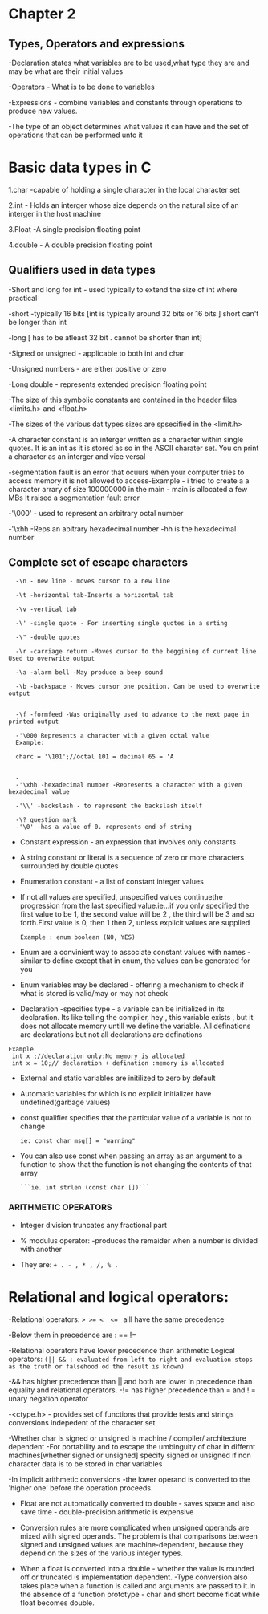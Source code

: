 

  #  Chapter 2 
  ## Types, Operators and expressions

  -Declaration states what variables are to be used,what type they are and  may be what are their initial values

  -Operators - What is to be done to variables

  -Expressions - combine variables and constants through operations to produce new values.

  -The type of an object determines what values it can have and the set of operations that can be performed unto it

  # Basic data types in C
   1.char -capable of holding a single character in the local character set

   2.int  - Holds an interger whose size depends on the natural size of an interger in the host machine

   3.Float -A single precision floating point

   4.double - A double precision floating point

   ## Qualifiers used in data types
 -Short and long for int - used typically to extend the size of int where practical

-short -typically 16 bits [int is typically around 32 bits or 16 bits ]
short can't be longer than int

    
-long [ has to be atleast 32 bit .
cannot be shorter than int]

-Signed or unsigned - applicable to both int and char

-Unsigned numbers  - are either positive or zero

-Long double - represents extended precision floating point

-The size of this symbolic constants are contained in the header files <limits.h> and <float.h>

-The sizes of the various dat types sizes are spsecified in the <limit.h>

-A character constant is an interger written as a character within single quotes. It is an int as it is stored as so in the ASCII charater set. You cn print a character as an interger and vice versal

-segmentation fault is an error that ocuurs when your computer tries to access memory it is not allowed to access-Example - i tried to create a a character arrary of size 100000000 in the main - main is allocated a few MBs 
It raised a segmentation fault error


-'\000' - used to represent an arbitrary octal number

-'\xhh  -Reps an abitrary hexadecimal number -hh is the hexadecimal number

## Complete set of escape characters 
      -\n - new line - moves cursor to a new line

      -\t -horizontal tab-Inserts a horizontal tab

      -\v -vertical tab

      -\' -single quote - For inserting single quotes in a srting

      -\" -double quotes

      -\r -carriage return -Moves cursor to the beggining of current line. Used to overwrite output

      -\a -alarm bell -May produce a beep sound

      -\b -backspace - Moves cursor one position. Can be used to overwrite output


      -\f -formfeed -Was originally used to advance to the next page in printed output

      -'\000 Represents a character with a given octal value
      Example:
      
      charc = '\101';//octal 101 = decimal 65 = 'A

      
      -
      -'\xhh -hexadecimal number -Represents a character with a given hexadecimal value

      -'\\' -backslash - to represent the backslash itself

      -\? question mark
      -'\0' -has a value of 0. represents end of string

* Constant expression - an expression that involves only constants

* A string constant or literal is a sequence of zero or more characters surrounded by double quotes
* Enumeration constant - a list of constant integer values

* If not all values are specified, unspecified values continuethe progression from the last specified value.ie...if you only specified the first value to be 1, the second value will be 2 , the third will be 3 and so forth.First value is 0, then 1 then 2, unless explicit values are supplied

  ```Example : enum boolean (NO, YES)```

* Enum are a convinient way to associate constant values with names - similar to define except that in enum, the values can be generated for you

* Enum variables may be declared  - offering a mechanism to check if what is stored is valid/may or may not check

* Declaration -specifies type - a variable can be initialized in its declaration. Its like telling the compiler, hey , this variable exists , but it does not allocate memory untill we define the variable. All definations are declarations but not all declarations are definations
```
Example
 int x ;//declaration only:No memory is allocated
 int x = 10;// declaration + defination :memory is allocated 
 ```


* External and static variables are initilized to zero by default
* Automatic variables for which is no explicit initializer have undefined(garbage values)


* const qualifier specifies that the particular value of a variable is not to change

   ```ie: const char msg[] = "warning" ```

* You can also use const when passing an array as an argument to a function to show that the function is not changing the contents of that array

      ```ie. int strlen (const char [])```

### ARITHMETIC OPERATORS
* Integer division truncates any fractional part

- % modulus operator: -produces the remaider when a number is divided with another
* They are:
      ``` + . - , * , /, % . ```


# Relational and logical operators:
-Relational operators:  ```> >= <  <= ``` alll have the same precedence

-Below them in precedence are : == !=

-Relational operators have lower precedence than arithmetic Logical operators: ```(|| && : evaluated from left to right and evaluation stops as the truth or falsehood od the result is known)```

-&& has higher precedence than || and both are lower in precedence than equality and relational operators.
-!= has higher precedence than = and  ! = unary negation operator 

  -<ctype.h> - provides set of functions that provide tests and strings conversions indepedent of the character set

  -Whether char is signed or unsigned is machine / compiler/ architecture dependent
  -For portability and to escape the umbinguity of char in differnt machines[whether signed or unsigned] specify signed or unsigned if non character data is to be stored in char variables

-In implicit arithmetic conversions -the lower operand is converted to the 'higher one' before the operation proceeds.

- Float are not automatically converted to double - saves space and also save time - double-precision arithmetic is expensive
- Conversion rules are more complicated when unsigned operands are mixed with signed operands.  The problem is that comparisons between signed and unsigned values are machine-dependent, because they depend on the sizes of the various integer types. 

- When a float is converted into a double - whether the value is rounded off or truncated is implementation dependent.
-Type conversion also takes place when a function is called and arguments are passed to it.In the absence of a function prototype - char and short become float while float becomes double.


 

